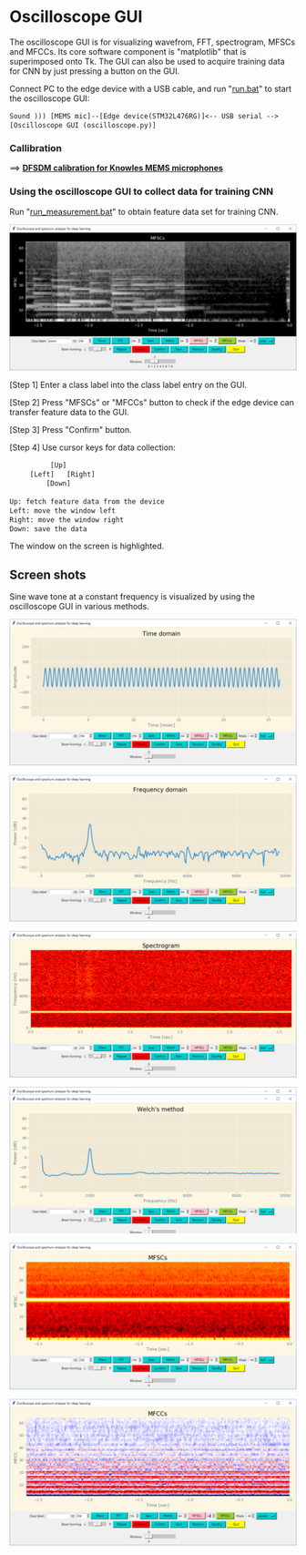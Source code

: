 # Oscilloscope GUI

The oscilloscope GUI is for visualizing wavefrom, FFT, spectrogram, MFSCs and MFCCs. Its core software component is "matplotlib" that is superimposed onto Tk. The GUI can also be used to acquire training data for CNN by just pressing a button on the GUI.

Connect PC to the edge device with a USB cable, and run "[run.bat](./run.bat)" to start the oscilloscope GUI:
```
Sound ))) [MEMS mic]--[Edge device(STM32L476RG)]<-- USB serial -->[Oscilloscope GUI (oscilloscope.py)]
```

### Callibration

==> **[DFSDM calibration for Knowles MEMS microphones](./CALLIBRATION.md)**

### Using the oscilloscope GUI to collect data for training CNN

Run "[run_measurement.bat](./run_measurement.bat)" to obtain feature data set for training CNN.

![](./screenshots/gui_mfsc_measurement.jpg)

[Step 1] Enter a class label into the class label entry on the GUI.

[Step 2] Press "MFSCs" or "MFCCs" button to check if the edge device can transfer feature data to the GUI.

[Step 3] Press "Confirm" button.

[Step 4] Use cursor keys for data collection:

```
          [Up]
     [Left]   [Right]
         [Down]

Up: fetch feature data from the device
Left: move the window left
Right: move the window right
Down: save the data
```

The window on the screen is highlighted.

## Screen shots

Sine wave tone at a constant frequency is visualized by using the oscilloscope GUI in various methods.

![Raw wave](./screenshots/gui_raw_wave.jpg)

![Raw wave](./screenshots/gui_fft.jpg)

![Raw wave](./screenshots/gui_spectrogram.jpg)

![Raw wave](./screenshots/gui_welch.jpg)

![Raw wave](./screenshots/gui_mfsc.jpg)

![Raw wave](./screenshots/gui_mfcc.jpg)
